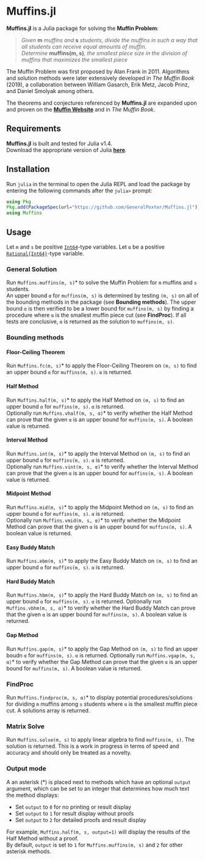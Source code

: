# Muffins.jl
**Muffins.jl** is a Julia package for solving the **Muffin Problem**:
> *Given* __m__ *muffins and* __s__ *students, divide the muffins in such a way that all students can receive equal amounts of muffin.  
> Determine* __muffins(m, s)__*, the smallest piece size in the division of muffins that maximizes the smallest piece*

The Muffin Problem was first proposed by Alan Frank in 2011. Algorithms and solution methods were later extensively developed in *The Muffin Book* (2019), a collaboration between William Gasarch, Erik Metz, Jacob Prinz, and Daniel Smolyak among others.

The theorems and conjectures referenced by **Muffins.jl** are expanded upon and proven on the **[Muffin Website](https://www.cs.umd.edu/users/gasarch/MUFFINS/muffins.html)** and in *The Muffin Book*.

## Requirements
**Muffins.jl** is built and tested for Julia v1.4.  
Download the appropriate version of Julia **[here](https://julialang.org/downloads/)**.

## Installation
Run `julia` in the terminal to open the Julia REPL and load the package by entering the following commands after the `julia>` prompt:

```julia
using Pkg
Pkg.add(PackageSpec(url="https://github.com/GeneralPoxter/Muffins.jl"))
using Muffins
```

## Usage
Let `m` and `s` be positive [`Int64`](https://docs.julialang.org/en/v1/manual/integers-and-floating-point-numbers/#Integers-1)-type variables. Let `α` be a positive [`Rational{Int64}`](https://docs.julialang.org/en/v1/manual/complex-and-rational-numbers/#Rational-Numbers-1)-type variable.

### General Solution
Run `Muffins.muffins(m, s)`* to solve the Muffin Problem for `m` muffins and `s` students.  
An upper bound `α` for `muffins(m, s)` is determined by testing `(m, s)` on all of the bounding methods in the package (see **Bounding methods**). The upper bound `α` is then verified to be a lower bound for `muffins(m, s)` by finding a procedure where `α` is the smallest muffin piece cut (see **FindProc**). If all tests are conclusive, `α` is returned as the solution to `muffins(m, s)`.

### Bounding methods
#### Floor-Ceiling Theorem
Run `Muffins.fc(m, s)`* to apply the Floor-Ceiling Theorem on `(m, s)` to find an upper bound `α` for `muffins(m, s)`. `α` is returned.

#### Half Method
Run `Muffins.half(m, s)`* to apply the Half Method on `(m, s)` to find an upper bound `α` for `muffins(m, s)`. `α` is returned.  
Optionally run `Muffins.vhalf(m, s, α)`* to verify whether the Half Method can prove that the given `α` is an upper bound for `muffins(m, s)`. A boolean value is returned.

#### Interval Method
Run `Muffins.int(m, s)`* to apply the Interval Method on `(m, s)` to find an upper bound `α` for `muffins(m, s)`. `α` is returned.  
Optionally run `Muffins.vint(m, s, α)`* to verify whether the Interval Method can prove that the given `α` is an upper bound for `muffins(m, s)`. A boolean value is returned.

#### Midpoint Method
Run `Muffins.mid(m, s)`* to apply the Midpoint Method on `(m, s)` to find an upper bound `α` for `muffins(m, s)`. `α` is returned.  
Optionally run `Muffins.vmid(m, s, α)`* to verify whether the Midpoint Method can prove that the given `α` is an upper bound for `muffins(m, s)`. A boolean value is returned.

#### Easy Buddy Match
Run `Muffins.ebm(m, s)`* to apply the Easy Buddy Match on `(m, s)` to find an upper bound `α` for `muffins(m, s)`. `α` is returned.

#### Hard Buddy Match
Run `Muffins.hbm(m, s)`* to apply the Hard Buddy Match on `(m, s)` to find an upper bound `α` for `muffins(m, s)`. `α` is returned.
Optionally run `Muffins.vbhm(m, s, α)`* to verify whether the Hard Buddy Match can prove that the given `α` is an upper bound for `muffins(m, s)`. A boolean value is returned.

#### Gap Method
Run `Muffins.gap(m, s)`* to apply the Gap Method on `(m, s)` to find an upper boudn `α` for `muffins(m, s)`. `α` is returned.
Optionally run `Muffins.vgap(m, s, α)`* to verify whether the Gap Method can prove that the given `α` is an upper bound for `muffins(m, s)`. A boolean value is returned.

### FindProc
Run `Muffins.findproc(m, s, α)`* to display potential procedures/solutions for dividing `m` muffins among `s` students where `α` is the smallest muffin piece cut. A solutions array is returned.

### Matrix Solve
Run `Muffins.solve(m, s)` to apply linear algebra to find `muffins(m, s)`. The solution is returned. This is a work in progress in terms of speed and accuracy and should only be treated as a novelty.

### Output mode
A an asterisk (*) is placed next to methods which have an optional `output` argument, which can be set to an integer that determines how much text the method displays:

+ Set `output` to `0` for no printing or result display
+ Set `output` to `1` for result display without proofs
+ Set `output` to `2` for detailed proofs and result display  

For example, `Muffins.half(m, s, output=1)` will display the results of the Half Method without a proof.  
By default, `output` is set to `1` for `Muffins.muffins(m, s)` and `2` for other asterisk methods.